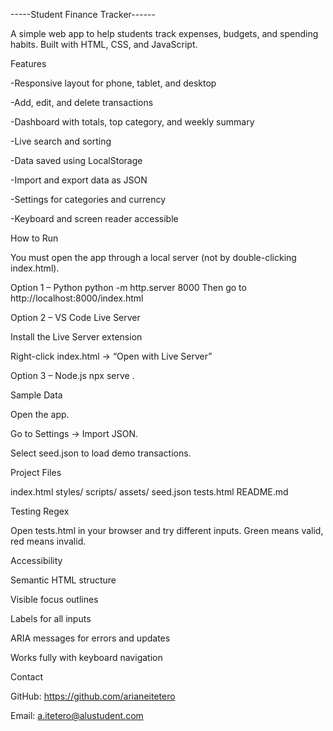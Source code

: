 -----Student Finance Tracker------

A simple web app to help students track expenses, budgets, and spending habits.
Built with HTML, CSS, and JavaScript.

Features

-Responsive layout for phone, tablet, and desktop

-Add, edit, and delete transactions

-Dashboard with totals, top category, and weekly summary

-Live search and sorting

-Data saved using LocalStorage

-Import and export data as JSON

-Settings for categories and currency

-Keyboard and screen reader accessible

How to Run

You must open the app through a local server (not by double-clicking index.html).

Option 1 – Python
python -m http.server 8000
Then go to http://localhost:8000/index.html

Option 2 – VS Code Live Server

Install the Live Server extension

Right-click index.html → “Open with Live Server”

Option 3 – Node.js
npx serve .

Sample Data

Open the app.

Go to Settings → Import JSON.

Select seed.json to load demo transactions.

Project Files

index.html
styles/
scripts/
assets/
seed.json
tests.html
README.md

Testing Regex

Open tests.html in your browser and try different inputs.
Green means valid, red means invalid.

Accessibility

Semantic HTML structure

Visible focus outlines

Labels for all inputs

ARIA messages for errors and updates

Works fully with keyboard navigation


Contact

GitHub: https://github.com/arianeitetero

Email: a.itetero@alustudent.com